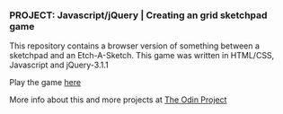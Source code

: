 ### PROJECT: Javascript/jQuery | Creating an grid sketchpad game

This repository contains a browser version of something between a sketchpad and an Etch-A-Sketch. 
This game was written in HTML/CSS, Javascript and jQuery-3.1.1

Play the game [here](https://cryogenicdew23.github.io/grid-sketchpad/)

More info about this and more projects at [The Odin Project](http://www.theodinproject.com/home)